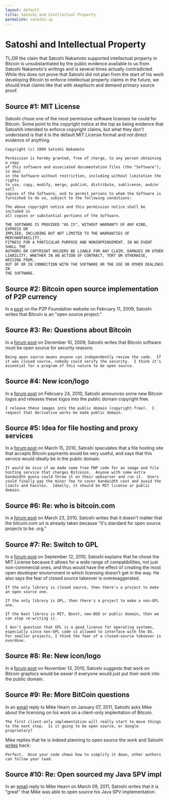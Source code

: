 ```yaml
---
layout: default
title: Satoshi and Intellectual Property
permalink: satoshi-ip
---
```


# Satoshi and Intellectual Property

TL;DR the claim that Satoshi Nakamoto supported intellectual property in Bitcoin is unsubstantiated by the public evidence
available to us from Satoshi Nakamoto's writings and is several times actually contradicted. While this does not prove that Satoshi did not plan from the start of his work developing Bitcoin to enforce intellectual property claims in the future, we should treat claims like that with skeptiscm and demand primary source proof.



## Source #1: MIT License 

Satoshi chose one of the most permissive software licenses he could for Bitcoin. Some point to the copyright notice at the top as being evidence that Satoshih intended to enforce copyright claims, but what they don't understand is that it is the default MIT License format and not direct evidence of anything.

```
Copyright (c) 2009 Satoshi Nakamoto

Permission is hereby granted, free of charge, to any person obtaining a copy
of this software and associated documentation files (the "Software"), to deal
in the Software without restriction, including without limitation the rights
to use, copy, modify, merge, publish, distribute, sublicense, and/or sell
copies of the Software, and to permit persons to whom the Software is
furnished to do so, subject to the following conditions:

The above copyright notice and this permission notice shall be included in
all copies or substantial portions of the Software.

THE SOFTWARE IS PROVIDED "AS IS", WITHOUT WARRANTY OF ANY KIND, EXPRESS OR
IMPLIED, INCLUDING BUT NOT LIMITED TO THE WARRANTIES OF MERCHANTABILITY,
FITNESS FOR A PARTICULAR PURPOSE AND NONINFRINGEMENT. IN NO EVENT SHALL THE
AUTHORS OR COPYRIGHT HOLDERS BE LIABLE FOR ANY CLAIM, DAMAGES OR OTHER
LIABILITY, WHETHER IN AN ACTION OF CONTRACT, TORT OR OTHERWISE, ARISING FROM,
OUT OF OR IN CONNECTION WITH THE SOFTWARE OR THE USE OR OTHER DEALINGS IN
THE SOFTWARE.
```

## Source #2: Bitcoin open source implementation of P2P currency

In a [post](https://wakgill.github.io/bitcoin-archive/docs/forum/p2p-foundation/1/#selection-23.109-23.176) on the P2P Foundation website on February 11, 2009, Satoshi writes that Bitcoin is an "open source project."

## Source #3: Re: Questions about Bitcoin

In a [forum post](https://wakgill.github.io/bitcoin-archive/docs/forum/bitcoin-forum/13/#selection-23.1421-23.1619) on December 10, 2009, Satoshi writes that Bitcoin software must be open source for security reasons.

```
Being open source means anyone can independently review the code.  If it was closed source, nobody could verify the security.  I think it's essential for a program of this nature to be open source.
```

## Source #4: New icon/logo

In a [forum post](https://wakgill.github.io/bitcoin-archive/docs/forum/bitcoin-forum/71/#selection-23.527-23.647) on February 24, 2010, Satoshi announces some new Bitcoin logos and releases these logos into the public domain copyright free. 

```
I release these images into the public domain (copyright-free).  I request that derivative works be made public domain.
```

## Source #5: Idea for file hosting and proxy services

In a [forum post](https://wakgill.github.io/bitcoin-archive/docs/forum/bitcoin-forum/87/#selection-23.794-23.1137) on March 15, 2010, Satoshi speculates that a file hosting site that accepts Bitcoin payments would be very useful, and says that this service would ideally be in the public domain.

```
It would be nice if we made some free PHP code for an image and file hosting service that charges Bitcoins.  Anyone with some extra bandwidth quota could throw it on their webserver and run it.  Users could finally pay the minor fee to cover bandwidth cost and avoid the limits and hassles.  Ideally, it should be MIT license or public domain.
```

## Source #6: Re: who is bitcoin.com

In a [forum post](https://wakgill.github.io/bitcoin-archive/docs/forum/bitcoin-forum/90/#selection-23.287-23.337) on March 23, 2010, Satoshi writes that it doesn't matter that the bitcoin.com url is already taken because "it's standard for open source projects to be .org."

## Source #7: Re: Switch to GPL

In a [forum post](https://bitcointalk.org/index.php?topic=989.0) on September 12, 2010, Satoshi explains that he chose the MIT License because it allows for a wide range of compatibilities, not just non-commercial ones, and thus would have the effect of creating the most open developer enviornment in which licensing doesn't get in the way. He also says the fear of closed source takeover is overexaggerated.

```
If the only library is closed source, then there's a project to make an open source one.

If the only library is GPL, then there's a project to make a non-GPL one.

If the best library is MIT, Boost, new-BSD or public domain, then we can stop re-writing it.

I don't question that GPL is a good license for operating systems, especially since non-GPL code is allowed to interface with the OS.  For smaller projects, I think the fear of a closed-source takeover is overdone.
```
 
## Source #8: Re: New icon/logo

In a [forum post](https://bitcointalk.org/index.php?topic=64.msg21766#msg21766) on November 13, 2010, Satoshi suggests that work on Bitcoin graphics would be easier if everyone would just put their work into the public domain.


## Source #9: Re: More BitCoin questions

In an [email](https://wakgill.github.io/bitcoin-archive/docs/emails/mike-hearn/10/#selection-27.423-2.8) reply to Mike Hearn on January 07, 2011, Satoshi asks Mike about the licensing on his work on a client-only implentation of Bitcoin.

```
The first client-only implementation will really start to move things to the next step.  Is it going to be open source, or Google proprietary?
```

Mike replies that he is indeed planning to open source the work and Satoshi [writes](https://wakgill.github.io/bitcoin-archive/docs/emails/mike-hearn/11/#selection-25.164-25.257) back:

```
Perfect.  Once your code shows how to simplify it down, other authors can follow your lead.  
```

## Source #10: Re: Open sourced my Java SPV impl

In an [email](https://wakgill.github.io/bitcoin-archive/docs/emails/mike-hearn/13/#selection-27.691-27.835) reply to Mike Hearn on March 09, 2011, Satoshi writes that it is "great" that Mike was able to open source his Java SPV implementation. 




